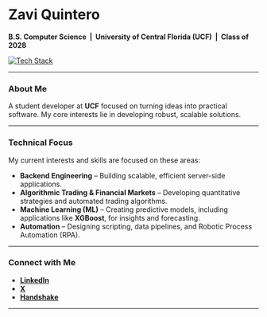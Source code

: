 # Zavi Quintero

**B.S. Computer Science &nbsp;|&nbsp; University of Central Florida (UCF) &nbsp;|&nbsp; Class of 2028**

[![Tech Stack](https://skillicons.dev/icons?i=python,c,git,github,gmail,py,pytorch,windows)](https://skillicons.dev)

---

### About Me
A student developer at **UCF** focused on turning ideas into practical software. My core interests lie in developing robust, scalable solutions.

---

### Technical Focus
My current interests and skills are focused on these areas:

* **Backend Engineering** – Building scalable, efficient server-side applications.
* **Algorithmic Trading & Financial Markets** – Developing quantitative strategies and automated trading algorithms.
* **Machine Learning (ML)** – Creating predictive models, including applications like **XGBoost**, for insights and forecasting.
* **Automation** – Designing scripting, data pipelines, and Robotic Process Automation (RPA).

---

### Connect with Me
* [**LinkedIn**](https://www.linkedin.com/in/zavier-quintero-8bbb1a2b9)
* [**X**](https://x.com/ZaviQ7)
* [**Handshake**](https://app.joinhandshake.com/profiles/y8fkjd)

---
